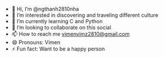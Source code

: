 - 👋 Hi, I’m @ngthanh2810nha
- 👀 I’m interested in discovering and traveling different culture
- 🌱 I’m currently learning C and Python
- 💞️ I’m looking to collaborate on this social
- 📫 How to reach me vimenvimz2810@gmail.com
- 😄 Pronouns: Vimen
- ⚡ Fun fact: Want to be a happy person

<!---
ngthanh2810nha/ngthanh2810nha is a ✨ special ✨ repository because its `README.md` (this file) appears on your GitHub profile.
You can click the Preview link to take a look at your changes.
--->
